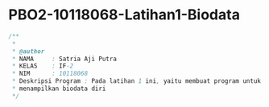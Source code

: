 # PBO2-10118068-Latihan1-Biodata

```java
/**
 *
 * @author
 * NAMA     : Satria Aji Putra
 * KELAS    : IF-2
 * NIM      : 10118068
 * Deskripsi Program : Pada latihan 1 ini, yaitu membuat program untuk
 * menampilkan biodata diri
 */
```
